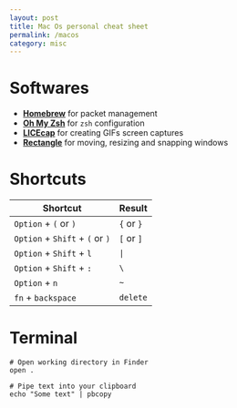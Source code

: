 ```yaml
---
layout: post
title: Mac Os personal cheat sheet
permalink: /macos
category: misc
---
```

# Softwares
- **[Homebrew](https://brew.sh/)** for packet management
- **[Oh My Zsh](https://ohmyz.sh/)** for `zsh` configuration
- **[LICEcap](https://www.cockos.com/licecap/)** for creating GIFs screen captures
- **[Rectangle](https://rectangleapp.com/)** for moving, resizing and snapping windows

# Shortcuts

| Shortcut                        | Result     |
|---------------------------------|------------|
| `Option` + `(` or `)`           | `{` or `}` |
| `Option` + `Shift` + `(` or `)` | `[` or `]` |
| `Option` + `Shift` + `l`        | `\|`       |
| `Option` + `Shift` + `:`        | `\`        |
| `Option` + `n`                  | `~`        |
| `fn` + `backspace`              | `delete`   |

# Terminal
```shell
# Open working directory in Finder
open .

# Pipe text into your clipboard
echo "Some text" | pbcopy
```
